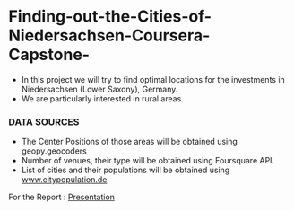 # Finding-out-the-Cities-of-Niedersachsen-Coursera-Capstone-

- In this project we will try to find optimal locations for the investments in Niedersachsen (Lower Saxony), Germany.
- We are particularly interested in rural areas.

### DATA SOURCES
- The Center Positions of those areas will be obtained using geopy.geocoders
- Number of venues, their type will be obtained using Foursquare API.
- List of cities and their populations will be obtained using www.citypopulation.de

For the Report : <a href="https://github.com/fahricigdem/Finding-out-the-Cities-of-Niedersachsen-Coursera-Capstone-/blob/master/Presentation(Cities%20of%20Niedersachsen).pdf">Presentation</a> 